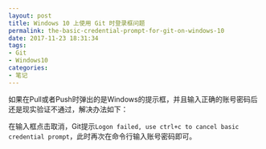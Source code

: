 ```yaml
---
layout: post
title: Windows 10 上使用 Git 时登录框问题
permalink: the-basic-credential-prompt-for-git-on-windows-10
date: 2017-11-23 18:31:34
tags:
- Git
- Windows10
categories:
- 笔记
---
```


如果在Pull或者Push时弹出的是Windows的提示框，并且输入正确的账号密码后还是现实验证不通过，解决办法如下：

在输入框点击取消，Git提示`Logon failed, use ctrl+c to cancel basic credential prompt`，此时再次在命令行输入账号密码即可。